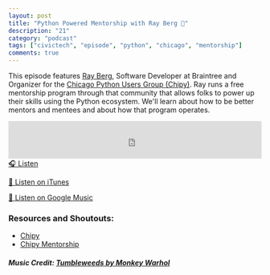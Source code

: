 ```yaml
---
layout: post
title: "Python Powered Mentorship with Ray Berg 🐍"
description: "21"
category: "podcast"
tags: ["civictech", "episode", "python", "chicago", "mentorship"]
comments: true
---
```

This episode features [Ray Berg](https://twitter.com/raymondberg), Software Developer at Braintree and Organizer for the [Chicago Python Users Group (Chipy)](http://www.chipy.org/). Ray runs a free mentorship program through that community that allows folks to power up their skills using the Python ecosystem. We'll learn about how to be better mentors and mentees and about how that program operates.

<iframe width="100%" height="75" scrolling="no" frameborder="no" allow="autoplay" src="https://w.soundcloud.com/player/?url=https%3A//api.soundcloud.com/tracks/519051735&color=%23ff5500&auto_play=false&hide_related=false&show_comments=true&show_user=true&show_reposts=false&show_teaser=true&visual=true"></iframe>
<a href="https://soundcloud.com/user-227289754/python-powered-mentorship-with-ray-berg" target="_blank">🎧 Listen</a>

[📱 Listen on iTunes](https://itunes.apple.com/us/podcast/civic-tech-chat/id1350640468?mt=2)

[📱 Listen on Google Music](https://play.google.com/music/listen?u=0#/ps/I2inksjzzzmbxhg5wbojr624doa)

### Resources and Shoutouts:
- [Chipy](http://www.chipy.org/)
- [Chipy Mentorship](https://chipymentor.org/)

##### Music Credit: [Tumbleweeds by Monkey Warhol](http://freemusicarchive.org/music/Monkey_Warhol/Lonely_Hearts_Challenge/Monkey_Warhol_-_Tumbleweeds)
